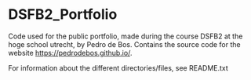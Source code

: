 # DSFB2_Portfolio
Code used for the public portfolio, made during the course DSFB2 at the hoge school utrecht, by Pedro de Bos. Contains the source code for the website https://pedrodebos.github.io/.

For information about the different directories/files, see README.txt
